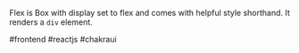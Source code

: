 Flex is Box with display set to flex and comes with helpful style shorthand. It renders a `div` element.

#frontend #reactjs #chakraui